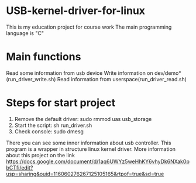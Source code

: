 # USB-kernel-driver-for-linux
This is my education project for course work
The main programming language is "C"

# Main functions
Read some information from usb device
Write information on dev/demo*(run_driver_write.sh)
Read information from userspace(run_driver_read.sh)

# Steps for start project

1.	Remove the default driver: sudo rmmod uas usb_storage
2.  Start the script: sh run_driver.sh
3.  Check console: sudo dmesg

There you can see some inner information about usb controller. This program is a wrapper in structure linux kernel driver. More information about this project on the link https://docs.google.com/document/d/1aq6UWYz5weHhKY6vhyDk6NXak0pbCTfi/edit?usp=sharing&ouid=116060276267125105165&rtpof=true&sd=true
